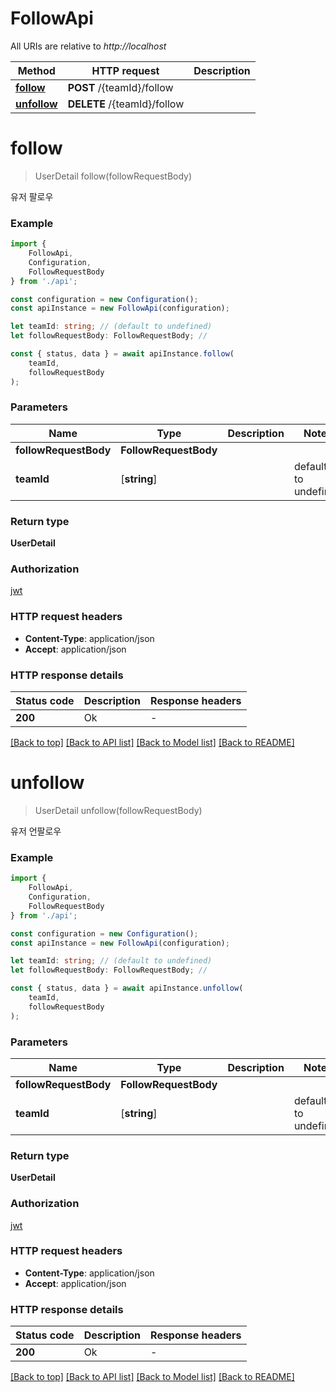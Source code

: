 # FollowApi

All URIs are relative to *http://localhost*

|Method | HTTP request | Description|
|------------- | ------------- | -------------|
|[**follow**](#follow) | **POST** /{teamId}/follow | |
|[**unfollow**](#unfollow) | **DELETE** /{teamId}/follow | |

# **follow**
> UserDetail follow(followRequestBody)

유저 팔로우

### Example

```typescript
import {
    FollowApi,
    Configuration,
    FollowRequestBody
} from './api';

const configuration = new Configuration();
const apiInstance = new FollowApi(configuration);

let teamId: string; // (default to undefined)
let followRequestBody: FollowRequestBody; //

const { status, data } = await apiInstance.follow(
    teamId,
    followRequestBody
);
```

### Parameters

|Name | Type | Description  | Notes|
|------------- | ------------- | ------------- | -------------|
| **followRequestBody** | **FollowRequestBody**|  | |
| **teamId** | [**string**] |  | defaults to undefined|


### Return type

**UserDetail**

### Authorization

[jwt](../README.md#jwt)

### HTTP request headers

 - **Content-Type**: application/json
 - **Accept**: application/json


### HTTP response details
| Status code | Description | Response headers |
|-------------|-------------|------------------|
|**200** | Ok |  -  |

[[Back to top]](#) [[Back to API list]](../README.md#documentation-for-api-endpoints) [[Back to Model list]](../README.md#documentation-for-models) [[Back to README]](../README.md)

# **unfollow**
> UserDetail unfollow(followRequestBody)

유저 언팔로우

### Example

```typescript
import {
    FollowApi,
    Configuration,
    FollowRequestBody
} from './api';

const configuration = new Configuration();
const apiInstance = new FollowApi(configuration);

let teamId: string; // (default to undefined)
let followRequestBody: FollowRequestBody; //

const { status, data } = await apiInstance.unfollow(
    teamId,
    followRequestBody
);
```

### Parameters

|Name | Type | Description  | Notes|
|------------- | ------------- | ------------- | -------------|
| **followRequestBody** | **FollowRequestBody**|  | |
| **teamId** | [**string**] |  | defaults to undefined|


### Return type

**UserDetail**

### Authorization

[jwt](../README.md#jwt)

### HTTP request headers

 - **Content-Type**: application/json
 - **Accept**: application/json


### HTTP response details
| Status code | Description | Response headers |
|-------------|-------------|------------------|
|**200** | Ok |  -  |

[[Back to top]](#) [[Back to API list]](../README.md#documentation-for-api-endpoints) [[Back to Model list]](../README.md#documentation-for-models) [[Back to README]](../README.md)

